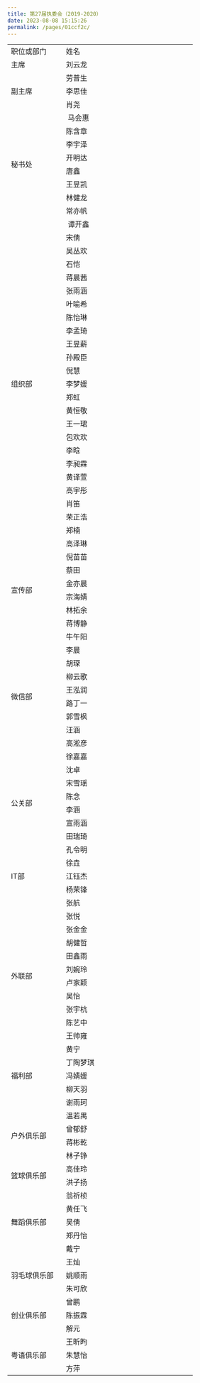 ```yaml
---
title: 第27届执委会（2019-2020）
date: 2023-08-08 15:15:26
permalink: /pages/01ccf2c/
---
```


 
<table width="393">
    <tbody>
        <tr>
            <td width="108">职位或部门</td>
            <td width="278">姓名</td>
        </tr>
        <tr>
            <td width="108">主席</td>
            <td width="278">刘云龙</td>
        </tr>
        <tr>
            <td rowspan="3" width="108">副主席</td>
            <td width="278">劳普生</td>
        </tr>
        <tr>
            <td width="278">李思佳</td>
        </tr>
        <tr>
            <td width="278">肖尧</td>
        </tr>
        <tr>
            <td rowspan="8" width="108">秘书处</td>
            <td width="278">&nbsp;马会惠</td>
        </tr>
        <tr>
            <td>陈含章</td>
        </tr>
        <tr>
            <td>李宇泽</td>
        </tr>
        <tr>
            <td>开明达</td>
        </tr>
        <tr>
            <td>唐鑫</td>
        </tr>
        <tr>
            <td>王昱凯</td>
        </tr>
        <tr>
            <td>林健龙</td>
        </tr>
        <tr>
            <td>常亦帆</td>
        </tr>
        <tr>
            <td rowspan="25" width="108">组织部</td>
            <td width="278">&nbsp;谭开鑫</td>
        </tr>
        <tr>
            <td>宋倩</td>
        </tr>
        <tr>
            <td>吴丛欢</td>
        </tr>
        <tr>
            <td>石恺</td>
        </tr>
        <tr>
            <td>蒋晨茜</td>
        </tr>
        <tr>
            <td>张雨涵</td>
        </tr>
        <tr>
            <td>叶喻希</td>
        </tr>
        <tr>
            <td>陈怡琳</td>
        </tr>
        <tr>
            <td>李孟琦</td>
        </tr>
        <tr>
            <td>王昱薪</td>
        </tr>
        <tr>
            <td>孙殿臣</td>
        </tr>
        <tr>
            <td>倪慧</td>
        </tr>
        <tr>
            <td>李梦媛</td>
        </tr>
        <tr>
            <td>郑虹</td>
        </tr>
        <tr>
            <td>黄恒敬</td>
        </tr>
        <tr>
            <td>王一珺</td>
        </tr>
        <tr>
            <td>包欢欢</td>
        </tr>
        <tr>
            <td>李晗</td>
        </tr>
        <tr>
            <td>李昶霖</td>
        </tr>
        <tr>
            <td>黄译萱</td>
        </tr>
        <tr>
            <td>高宇彤</td>
        </tr>
        <tr>
            <td>肖笛</td>
        </tr>
        <tr>
            <td>荣正浩</td>
        </tr>
        <tr>
            <td>郑楠</td>
        </tr>
        <tr>
            <td>高泽琳</td>
        </tr>
        <tr>
            <td rowspan="6">宣传部</td>
            <td>倪苗苗</td>
        </tr>
        <tr>
            <td>蔡田</td>
        </tr>
        <tr>
            <td>金亦晨</td>
        </tr>
        <tr>
            <td>宗海婧</td>
        </tr>
        <tr>
            <td>林拓余</td>
        </tr>
        <tr>
            <td>蒋博静</td>
        </tr>
        <tr>
            <td rowspan="10">微信部</td>
            <td>牛午阳</td>
        </tr>
        <tr>
            <td>李晨</td>
        </tr>
        <tr>
            <td>胡琛</td>
        </tr>
        <tr>
            <td>柳云歌</td>
        </tr>
        <tr>
            <td>王泓润</td>
        </tr>
        <tr>
            <td>路丁一</td>
        </tr>
        <tr>
            <td>郭雪枫</td>
        </tr>
        <tr>
            <td>汪涵</td>
        </tr>
        <tr>
            <td>高淞彦</td>
        </tr>
        <tr>
            <td>徐嘉嘉</td>
        </tr>
        <tr>
            <td rowspan="6">公关部</td>
            <td>沈卓</td>
        </tr>
        <tr>
            <td>宋雪瑶</td>
        </tr>
        <tr>
            <td>陈念</td>
        </tr>
        <tr>
            <td>李涵</td>
        </tr>
        <tr>
            <td>宣雨涵</td>
        </tr>
        <tr>
            <td>田瑞琦</td>
        </tr>
        <tr>
            <td rowspan="5">IT部</td>
            <td>孔令明</td>
        </tr>
        <tr>
            <td>徐垚</td>
        </tr>
        <tr>
            <td>江钰杰</td>
        </tr>
        <tr>
            <td>杨荣锋</td>
        </tr>
        <tr>
            <td>张航</td>
        </tr>
        <tr>
            <td rowspan="10">外联部</td>
            <td>张悦</td>
        </tr>
        <tr>
            <td>张金金</td>
        </tr>
        <tr>
            <td>胡健哲</td>
        </tr>
        <tr>
            <td>田鑫雨</td>
        </tr>
        <tr>
            <td>刘婉玲</td>
        </tr>
        <tr>
            <td>卢家颖</td>
        </tr>
        <tr>
            <td>吴怡</td>
        </tr>
        <tr>
            <td>张宇杭</td>
        </tr>
        <tr>
            <td>陈艺中</td>
        </tr>
        <tr>
            <td>王帅雍</td>
        </tr>
        <tr>
            <td rowspan="5">福利部</td>
            <td>黄宁</td>
        </tr>
        <tr>
            <td>丁陶梦琪</td>
        </tr>
        <tr>
            <td>冯婧媛</td>
        </tr>
        <tr>
            <td>柳天羽</td>
        </tr>
        <tr>
            <td>谢雨珂</td>
        </tr>
        <tr>
            <td rowspan="4">户外俱乐部</td>
            <td>温若禺</td>
        </tr>
        <tr>
            <td>曾郁舒</td>
        </tr>
        <tr>
            <td>蒋彬乾</td>
        </tr>
        <tr>
            <td>林子铮</td>
        </tr>
        <tr>
            <td rowspan="2">篮球俱乐部</td>
            <td>高佳玲</td>
        </tr>
        <tr>
            <td>洪子扬</td>
        </tr>
        <tr>
            <td rowspan="5">舞蹈俱乐部</td>
            <td>翁祈桢</td>
        </tr>
        <tr>
            <td>黄任飞</td>
        </tr>
        <tr>
            <td>吴倩</td>
        </tr>
        <tr>
            <td>郑丹怡</td>
        </tr>
        <tr>
            <td>戴宁</td>
        </tr>
        <tr>
            <td rowspan="3">羽毛球俱乐部</td>
            <td>王灿</td>
        </tr>
        <tr>
            <td>姚顺雨</td>
        </tr>
        <tr>
            <td>朱可欣</td>
        </tr>
        <tr>
            <td rowspan="3">创业俱乐部</td>
            <td>曾鹏</td>
        </tr>
        <tr>
            <td>陈振霖</td>
        </tr>
        <tr>
            <td>解元</td>
        </tr>
        <tr>
            <td rowspan="3">粤语俱乐部</td>
            <td>王昕昀</td>
        </tr>
        <tr>
            <td>朱慧怡</td>
        </tr>
        <tr>
            <td>方萍</td>
        </tr>
    </tbody>
</table>
<p>&nbsp;</p>
			</div><!-- .entry-content -->

 